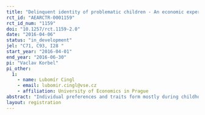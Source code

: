 ```yaml
---
title: "Delinquent identity of problematic children - An economic experiment"
rct_id: "AEARCTR-0001159"
rct_id_num: "1159"
doi: "10.1257/rct.1159-2.0"
date: "2016-04-06"
status: "in_development"
jel: "C71, C93, I28	"
start_year: "2016-04-01"
end_year: "2016-06-30"
pi: "Vaclav Korbel"
pi_other:
  1:
    - name: Lubomír Cingl
    - email: lubomir.cingl@vse.cz
    - affiliation: University of Economics in Prague
abstract: "Individual preferences and traits form mostly during childhood and adolescence and the environment in which children grow up plays an important role in this process. For children with behavioral problems, it is common they are placed into special institutions. There teachers, psychologists and special educators work with children to improve their development. However, it is still unclear what effect those institutions really have on children and their preferences. The present project investigates how the detention centers affect formation of the delinquent identity and subsequent cooperative and norm-violating behavior of problematic children. In order to do this, we run a lab in the field experiment with children and adolescents from detention centers in the Czech Republic. "
layout: registration
---
```


